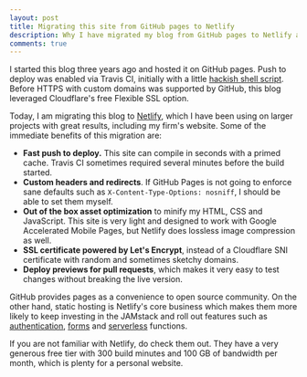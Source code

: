 ```yaml
---
layout: post
title: Migrating this site from GitHub pages to Netlify
description: Why I have migrated my blog from GitHub pages to Netlify and some of the immediate benefits.
comments: true
---
```


I started this blog three years ago and hosted it on GitHub pages. Push to deploy was enabled via Travis CI, initially with a little [hackish shell script](https://github.com/PierreLvx/lavaux.lv/commit/4851726eeed61c0c57072a3170122d4e7488f68a). Before HTTPS with custom domains was supported by GitHub, this blog leveraged Cloudflare's free Flexible SSL option.

Today, I am migrating this blog to [Netlify](https://www.netlify.com/), which I have been using on larger projects with great results, including my firm's website. Some of the immediate benefits of this migration are:

- **Fast push to deploy.** This site can compile in seconds with a primed cache. Travis CI sometimes required several minutes before the build started.
- **Custom headers and redirects**. If GitHub Pages is not going to enforce sane defaults such as `X-Content-Type-Options: nosniff`, I should be able to set them myself.
- **Out of the box asset optimization** to minify my HTML, CSS and JavaScript. This site is very light and designed to work with Google Accelerated Mobile Pages, but Netlify does lossless image compression as well.
- **SSL certificate powered by Let's Encrypt**, instead of a Cloudflare SNI certificate with random and sometimes sketchy domains.
- **Deploy previews for pull requests**, which makes it very easy to test changes without breaking the live version.

GitHub provides pages as a convenience to open source community. On the other hand, static hosting is Netlify's core business which makes them more likely to keep investing in the JAMstack and roll out features such as [authentication](https://docs.netlify.com/visitor-access/identity/), [forms](https://docs.netlify.com/forms/setup/) and [serverless](https://docs.netlify.com/functions/overview/) functions.

If you are not familiar with Netlify, do check them out. They have a very generous free tier with 300 build minutes and 100 GB of bandwidth per month, which is plenty for a personal website.
